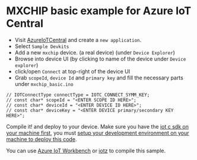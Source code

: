 # MXCHIP basic example for Azure IoT Central

- Visit [AzureIoTCentral](https://apps.azureiotcentral.com) and create a `new application`.
- Select `Sample Devkits`
- Add a new `mxchip` device. (a real device) (under `Device Explorer`)
- Browse into device UI (by clicking to name of the device under `Device explorer`)
- click/open `Connect` at top-right of the device UI
- Grab `scopeId`, `device Id` and `primary key` and fill the necessary parts under `mxchip_basic.ino`

```
// IOTConnectType connectType = IOTC_CONNECT_SYMM_KEY;
// const char* scopeId = "<ENTER SCOPE ID HERE>";
// const char* deviceId = "<ENTER DEVICE ID HERE>";
// const char* deviceKey = "<ENTER DEVICE primary/secondary KEY HERE>";
```

Compile it! and deploy to your device. Make sure you have the [iot c sdk on your machine first](https://github.com/Azure/azure-iot-sdk-c), you must [setup your development environment on your machine to deploy this code](https://github.com/Azure/azure-iot-sdk-c/blob/master/doc/devbox_setup.md#macos).

You can use [Azure IoT Workbench](https://microsoft.github.io/azure-iot-developer-kit/docs/get-started/#install-development-environment)
or [iotz](https://github.com/Azure/iotz) to compile this sample.
